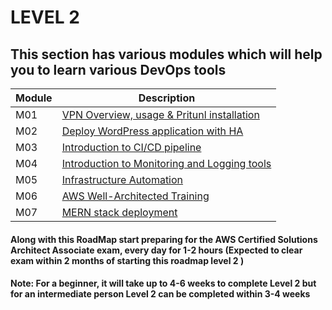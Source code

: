 # LEVEL 2 

## This section has various modules which will help you to learn various DevOps tools 

| Module |   Description  |
|---------|----------------|
|  M01    | [VPN Overview, usage & Pritunl installation](https://github.com/maithelys/rtd/tree/main/Level-2/M1-VPN)  |
|  M02    | [Deploy WordPress application with HA](https://github.com/maithelys/rtd/tree/main/Level-2/M2-WebApp2TierHA)  |
|  M03    | [Introduction to CI/CD pipeline](https://github.com/maithelys/rtd/tree/main/Level-2/M3-CI-CD)  |
|  M04    | [Introduction to Monitoring and Logging tools](https://github.com/maithelys/rtd/blob/main/Level-2/M4-Observability)  |
|  M05    | [Infrastructure Automation](https://github.com/maithelys/rtd/tree/main/Level-2/M5-InfraAutomation)  |
|  M06    | [AWS Well-Architected Training](https://github.com/maithelys/rtd/tree/main/Level-2/M6-WellArchitectedTraining)  |
|  M07    | [MERN stack deployment ](https://github.com/maithelys/rtd/blob/main/Level-2/M7-WebApp3Tier-MERN)  |


#### Along with this RoadMap start preparing for the AWS Certified Solutions Architect Associate exam,  every day for 1-2 hours (Expected to clear exam within 2 months of starting this roadmap level 2 )

#### Note: For a beginner, it will take up to 4-6 weeks to complete Level 2 but for an intermediate person Level 2 can be completed within 3-4 weeks  

